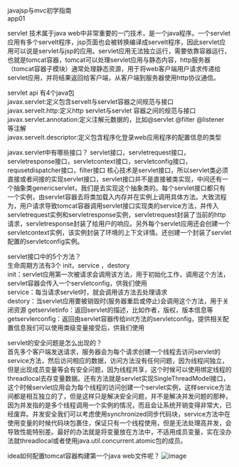 javajsp与mvc初学指南  
app01 

servlet 技术属于java web中非常重要的一门技术，是一个java程序。一个servlet应用有多个servelt程序，jsp页面也会被转换编译成servelt程序，因此servlet应用可以说是servlet与jsp的应用。servlet应用无法独立运行，需要依靠容器运行，也就是tomcat容器，tomcat可以处理servlet应用与静态内容，http服务器（tomcat容器子模块）通常处理静态资源，用于将web客户端用户请求传递给servlet应用，并将结果返回给客户端，从客户端到服务器使用http协议通信。

servlet api  有4个java包  
javax.servlet:定义包含servelt与servlet容器之间规范与接口  
javax.servelt.http:定义http servlet与servlet 容器之间的规范与接口  
javax.servlet.annotation:定义注解元数据的，比如@servlet @filter @listener 等注解  
javax.servelt.descriptor:定义包含程序化登录web应用程序的配置信息的类型

javax.servlet中有哪些接口？
servlet接口，servletrequest接口，servletresponse接口，servletcontext接口，servletconfig接口，requsetdispatcher接口，filter接口
核心技术是servlet接口，所以servlet类必须直接或者间接的实现servlet接口，servlet接口并不是直接被类实现，中间还有一个抽象类genericservlet，我们是去实现这个抽象类的。每个servlet接口都只有一个实例，由servlet容器去将类加载入内存并在实例上调用具体方法。大致流程为，用户请求导致tomcat容器调用servlet接口实现类的service方法，并传入servletrequest实例和servletresponse实例，servletrequest封装了当前的http请求，servletresponse封装了给用户的响应。另外每个servlet应用还会创建一个servletcontext实例，该实例封装了环境的上下文详情。还创建一个封装了servlet配置的servletconfig实例。

servlet接口中的5个方法？  
生命周期方法有3个  init，service ，destory    
init：servlet应用第一次被请求会调用该方法，用于初始化工作，调用这个方法，servlet容器会传入一个servletconfig，供我们使用   
service：每当请求servlet时，就会调用该方法去处理请求  
destory：当servlet应用要被销毁时(服务器重启或停止)会调用这个方法，用于关闭资源
getservletinfo：返回servlet的描述，比如作者，版权，版本信息等
getservlerconfig：返回由servlet容器传给init方法的servletconfig，提供相关配置信息我们可以使用类级变量接受后，供我们使用

servlet的安全问题是怎么出现的？  
首先多个客户端发送请求，服务器会为每个请求创建一个线程去访问servlet的service方法，然后访问相应的数据，访问方法没有任何问题，因为线程间独立，但是出现成员变量等会有安全问题，因为线程共享，这个时候可以使用绑定线程的threadlocal去存变量数据。还有方法就是servlet实现SingleThreadModel接口，这个时候servlet应用会为每个线程的访问创建一个servlet实例，这样service方法间都是相互独立的了，但是这样只是解决安全问题，并不是解决并发问题的那种，因为并发指的是多个线程调用一个实例的情况，而且会让系统开销变得非常大，已经废弃。并发安全我们可以考虑使用synchronized同步代码块，service方法中在使用变量的时候代码块包裹住，保证只有一个线程使用，但是无法处理高并发，会导致性能特别差。最好的办法就是将变量放在方法中，不适用成员变量，实在没办法就threadlocal或者使用java.util.concurrent.atomic包的成员。

idea如何配置tomcat容器构建第一个java web文件呢？
![image](https://user-images.githubusercontent.com/84890411/137630257-c5492637-8a92-4976-9e65-6c0f91f9c3b9.png)























